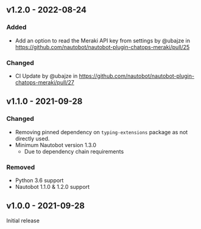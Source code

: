 ## v1.2.0 - 2022-08-24

### Added
- Add an option to read the Meraki API key from settings by @ubajze in https://github.com/nautobot/nautobot-plugin-chatops-meraki/pull/25

### Changed
- CI Update by @ubajze in https://github.com/nautobot/nautobot-plugin-chatops-meraki/pull/27

## v1.1.0 - 2021-09-28

### Changed

- Removing pinned dependency on `typing-extensions` package as not directly used.
- Minimum Nautobot version 1.3.0
  - Due to dependency chain requirements

### Removed

- Python 3.6 support
- Nautobot 1.1.0 & 1.2.0 support

## v1.0.0 - 2021-09-28

Initial release
